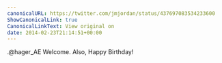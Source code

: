 ```yaml
---
canonicalURL: https://twitter.com/jmjordan/status/437697083534233600
ShowCanonicalLink: true
CanonicalLinkText: View original on
date: 2014-02-23T21:14:51+00:00
---
```

.@hager_AE Welcome. Also, Happy Birthday!